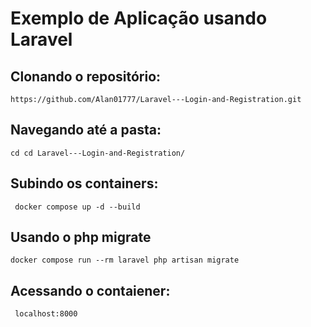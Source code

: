 # Exemplo de Aplicação usando Laravel 

## Clonando o repositório:
```https://github.com/Alan01777/Laravel---Login-and-Registration.git```

## Navegando até a pasta:
```cd cd Laravel---Login-and-Registration/```

## Subindo os containers:
``` docker compose up -d --build```

## Usando o php migrate
```docker compose run --rm laravel php artisan migrate```

## Acessando o contaiener:
``` localhost:8000```